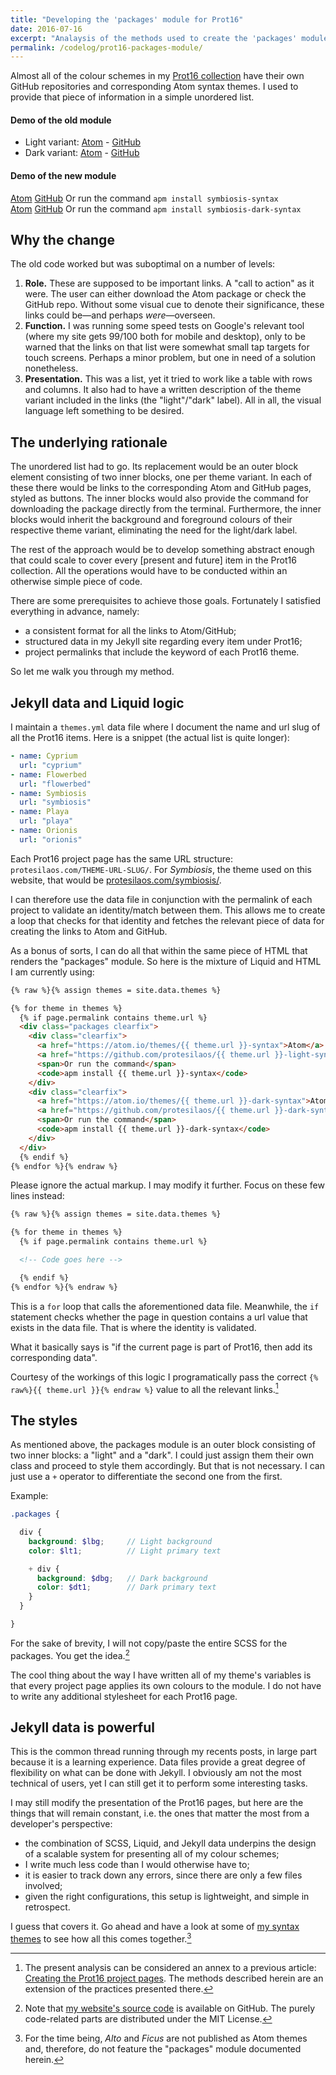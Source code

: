 ```yaml
---
title: "Developing the 'packages' module for Prot16"
date: 2016-07-16
excerpt: "Analaysis of the methods used to create the 'packages' module for every project in the Prot16 collection."
permalink: /codelog/prot16-packages-module/
---
```

Almost all of the colour schemes in my [Prot16 collection](/schemes/) have their own GitHub repositories and corresponding Atom syntax themes. I used to provide that piece of information in a simple unordered list.

#### Demo of the old module

- Light variant: [Atom](#) - [GitHub](#)
- Dark variant: [Atom](#) - [GitHub](#)

#### Demo of the new module

<div class="packages clearfix">
  <div class="clearfix">
    <a href="#">Atom</a> <a href="#">GitHub</a>
    <span>Or run the command</span>
    <code>apm install symbiosis-syntax</code>
  </div>
  <div class="clearfix">
    <a href="#">Atom</a> <a href="#">GitHub</a>
    <span>Or run the command</span>
    <code>apm install symbiosis-dark-syntax</code>
  </div>
</div>

## Why the change

The old code worked but was suboptimal on a number of levels:

1. **Role.** These are supposed to be important links. A "call to action" as it were. The user can either download the Atom package or check the GitHub repo. Without some visual cue to denote their significance, these links could be—and perhaps *were*—overseen.
2. **Function.** I was running some speed tests on Google's relevant tool (where my site gets 99/100 both for mobile and desktop), only to be warned that the links on that list were somewhat small tap targets for touch screens. Perhaps a minor problem, but one in need of a solution nonetheless.
3. **Presentation.** This was a list, yet it tried to work like a table with rows and columns. It also had to have a written description of the theme variant included in the links (the "light"/"dark" label). All in all, the visual language left something to be desired.

## The underlying rationale

The unordered list had to go. Its replacement would be an outer block element consisting of two inner blocks, one per theme variant. In each of these there would be links to the corresponding Atom and GitHub pages, styled as buttons. The inner blocks would also provide the command for downloading the package directly from the terminal. Furthermore, the inner blocks would inherit the background and foreground colours of their respective theme variant, eliminating the need for the light/dark label.

The rest of the approach would be to develop something abstract enough that could scale to cover every [present and future] item in the Prot16 collection. All the operations would have to be conducted within an otherwise simple piece of code.

There are some prerequisites to achieve those goals. Fortunately I satisfied everything in advance, namely:

- a consistent format for all the links to Atom/GitHub;
- structured data in my Jekyll site regarding every item under Prot16;
- project permalinks that include the keyword of each Prot16 theme.

So let me walk you through my method.

## Jekyll data and Liquid logic

I maintain a `themes.yml` data file where I document the name and url slug of all the Prot16 items. Here is a snippet (the actual list is quite longer):

```yml
- name: Cyprium
  url: "cyprium"
- name: Flowerbed
  url: "flowerbed"
- name: Symbiosis
  url: "symbiosis"
- name: Playa
  url: "playa"
- name: Orionis
  url: "orionis"
```

Each Prot16 project page has the same URL structure: `protesilaos.com/THEME-URL-SLUG/`. For *Symbiosis*, the theme used on this website, that would be [protesilaos.com/symbiosis/](/symbiosis/).

I can therefore use the data file in conjunction with the permalink of each project to validate an identity/match between them. This allows me to create a loop that checks for that identity and fetches the relevant piece of data for creating the links to Atom and GitHub.

As a bonus of sorts, I can do all that within the same piece of HTML that renders the "packages" module. So here is the mixture of Liquid and HTML I am currently using:

```html
{% raw %}{% assign themes = site.data.themes %}

{% for theme in themes %}
  {% if page.permalink contains theme.url %}
  <div class="packages clearfix">
    <div class="clearfix">
      <a href="https://atom.io/themes/{{ theme.url }}-syntax">Atom</a>
      <a href="https://github.com/protesilaos/{{ theme.url }}-light-syntax">GitHub</a>
      <span>Or run the command</span>
      <code>apm install {{ theme.url }}-syntax</code>
    </div>
    <div class="clearfix">
      <a href="https://atom.io/themes/{{ theme.url }}-dark-syntax">Atom</a>
      <a href="https://github.com/protesilaos/{{ theme.url }}-dark-syntax">GitHub</a>
      <span>Or run the command</span>
      <code>apm install {{ theme.url }}-dark-syntax</code>
    </div>
  </div>
  {% endif %}
{% endfor %}{% endraw %}
```

Please ignore the actual markup. I may modify it further. Focus on these few lines instead:

```html
{% raw %}{% assign themes = site.data.themes %}

{% for theme in themes %}
  {% if page.permalink contains theme.url %}

  <!-- Code goes here -->

  {% endif %}
{% endfor %}{% endraw %}
```

This is a `for` loop that calls the aforementioned data file. Meanwhile, the `if` statement checks whether the page in question contains a url value that exists in the data file. That is where the identity is validated.

What it basically says is "if the current page is part of Prot16, then add its corresponding data".

Courtesy of the workings of this logic I programatically pass the correct `{% raw%}{{ theme.url }}{% endraw %}` value to all the relevant links.[^Prot16PagesArticle]

## The styles

As mentioned above, the packages module is an outer block consisting of two inner blocks: a "light" and a "dark". I could just assign them their own class and proceed to style them accordingly. But that is not necessary. I can just use a `+` operator to differentiate the second one from the first.

Example:

```scss
.packages {

  div {
    background: $lbg;     // Light background
    color: $lt1;          // Light primary text

    + div {
      background: $dbg;   // Dark background
      color: $dt1;        // Dark primary text
    }
  }

}
```

For the sake of brevity, I will not copy/paste the entire SCSS for the packages. You get the idea.[^WebsiteGitLabRepo]

The cool thing about the way I have written all of my theme's variables is that every project page applies its own colours to the module. I do not have to write any additional stylesheet for each Prot16 page.

## Jekyll data is powerful

This is the common thread running through my recents posts, in large part because it is a learning experience. Data files provide a great degree of flexibility on what can be done with Jekyll. I obviously am not the most technical of users, yet I can still get it to perform some interesting tasks.

I may still modify the presentation of the Prot16 pages, but here are the things that will remain constant, i.e. the ones that matter the most from a developer's perspective:

- the combination of SCSS, Liquid, and Jekyll data underpins the design of a scalable system for presenting all of my colour schemes;
- I write much less code than I would otherwise have to;
- it is easier to track down any errors, since there are only a few files involved;
- given the right configurations, this setup is lightweight, and simple in retrospect.

I guess that covers it. Go ahead and have a look at some of [my syntax themes](/schemes/) to see how all this comes together.[^AltoFicusNote]

[^Prot16PagesArticle]: The present analysis can be considered an annex to a previous article: [Creating the Prot16 project pages](/codelog/prot16-pages/). The methods described herein are an extension of the practices presented there.

[^WebsiteGitLabRepo]: Note that [my website's source code](https://gitlab.com/protesilaos/protesilaos.gitlab.io) is available on GitHub. The purely code-related parts are distributed under the MIT License.

[^AltoFicusNote]: For the time being, *Alto* and *Ficus* are not published as Atom themes and, therefore, do not feature the "packages" module documented herein.
